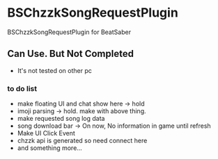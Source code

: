 # BSChzzkSongRequestPlugin
BSChzzkSongRequestPlugin for BeatSaber

## Can Use. But Not Completed
- It's not tested on other pc

### to do list
- make floating UI and chat show here -> hold
- imoji parsing -> hold. make with above thing.
- make requested song log data
- song download bar -> On now, No information in game until refresh
- Make UI Click Event
- chzzk api is generated so need connect here
- and something more...